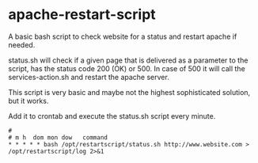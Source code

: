 apache-restart-script
=====================

A basic bash script to check website for a status and restart apache if needed.

status.sh will check if a given page that is delivered as a parameter to the script, has the status code 200 (OK) or 500.
In case of 500 it will call the services-action.sh and restart the apache server.

This script is very basic and maybe not the highest sophisticated solution, but it works.


Add it to crontab and execute the status.sh script every minute.

    #
    # m h  dom mon dow   command
    * * * * * bash /opt/restartscript/status.sh http://www.website.com > /opt/restartscript/log 2>&1


